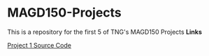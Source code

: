 # MAGD150-Projects

This is a repository for the first 5 of TNG's MAGD150 Projects
**Links**

[Project 1 Source Code](https://github.com/SpiralGaster/MAGD150-Projects/blob/gh-pages/s24magd150lab01_NG/sketch.js)
